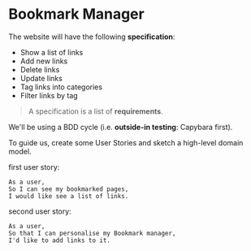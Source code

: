 # Bookmark Manager

The website will have the following **specification**:

* Show a list of links
* Add new links
* Delete links
* Update links
* Tag links into categories
* Filter links by tag

> A specification is a list of **requirements**.

We'll be using a BDD cycle (i.e. **outside-in testing**: Capybara first).

To guide us, create some User Stories and sketch a high-level domain model.

first user story:
```
As a user,
So I can see my bookmarked pages,
I would like see a list of links.
```

second user story:
```
As a user,
So that I can personalise my Bookmark manager,
I'd like to add links to it.
```
